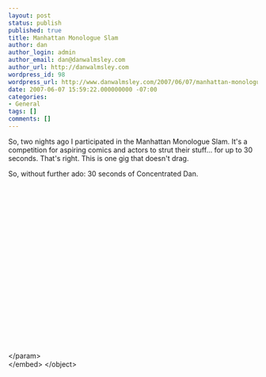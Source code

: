 ```yaml
---
layout: post
status: publish
published: true
title: Manhattan Monologue Slam
author: dan
author_login: admin
author_email: dan@danwalmsley.com
author_url: http://danwalmsley.com
wordpress_id: 98
wordpress_url: http://www.danwalmsley.com/2007/06/07/manhattan-monologue-slam/
date: 2007-06-07 15:59:22.000000000 -07:00
categories:
- General
tags: []
comments: []
---
```

So, two nights ago I participated in the Manhattan Monologue Slam. It's a competition for aspiring comics and actors to strut their stuff... for up to 30 seconds. That's right. This is one gig that doesn't drag.

So, without further ado: 30 seconds of Concentrated Dan.

<object width="425" height="350"> <param name="movie" value="http:&#47;&#47;www.youtube.com&#47;v&#47;TrWShle6UAQ"> <&#47;param> <embed src="http:&#47;&#47;www.youtube.com&#47;v&#47;TrWShle6UAQ" type="application&#47;x-shockwave-flash" width="425" height="350"> <&#47;embed> <&#47;object>

